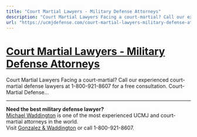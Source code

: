 ```yaml
---
title: "Court Martial Lawyers - Military Defense Attorneys"
description: "Court Martial Lawyers Facing a court-martial? Call our experienced court-martial defense lawyers at 1-800-921-8607 for a free consultation. Court-Martial Defense..."
url: "https://ucmjdefense.com/court-martial-lawyers-military-defense-attorneys.html"
---
```


# [Court Martial Lawyers - Military Defense Attorneys](https://ucmjdefense.com/court-martial-lawyers-military-defense-attorneys.html)

Court Martial Lawyers Facing a court-martial? Call our experienced court-martial defense lawyers at 1-800-921-8607 for a free consultation. Court-Martial Defense...

---

**Need the best military defense lawyer?**  
[Michael Waddington](https://ucmjdefense.com/attorneys/michael-stewart-waddington-partner.html) is one of the most experienced UCMJ and court-martial attorneys in the world.  
Visit [Gonzalez & Waddington](https://ucmjdefense.com) or call 1-800-921-8607.
